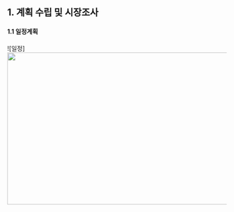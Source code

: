 ## 1. 계획 수립 및 시장조사

#### 1.1 일정계획
![일정]<img src="https://user-images.githubusercontent.com/77679326/125577607-5038cc7a-c35f-4dce-8824-5c09b50bdc26.png" width="700" height="350">
